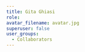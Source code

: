 ```yaml
---
title: Gita Ghiasi
role: 
avatar_filename: avatar.jpg
superuser: false
user_groups:
  - Collaborators
---
```

